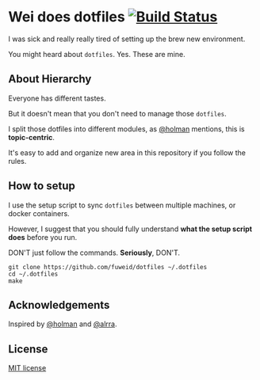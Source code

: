 # Wei does dotfiles [![Build Status](https://travis-ci.org/fuweid/dotfiles.svg?branch=master)](https://travis-ci.org/fuweid/dotfiles)

I was sick and really really tired of setting up the brew new environment.

You might heard about `dotfiles`. Yes. These are mine.

## About Hierarchy

Everyone has different tastes.

But it doesn't mean that you don't need to manage those `dotfiles`.

I split those dotfiles into different modules, as [@holman](https://github.com/holman/dotfiles) mentions, this is **topic-centric**.

It's easy to add and organize new area in this repository if you follow the rules.

## How to setup

I use the setup script to sync `dotfiles` between multiple machines, or docker containers.

However, I suggest that you should fully understand **what the setup script does** before you run.

DON'T just follow the commands. **Seriously**, DON'T.

```
git clone https://github.com/fuweid/dotfiles ~/.dotfiles
cd ~/.dotfiles
make
```

## Acknowledgements

Inspired by [@holman](https://github.com/holman/dotfiles) and [@alrra](https://github.com/alrra/dotfiles).

## License

[MIT license](LICENSE)
